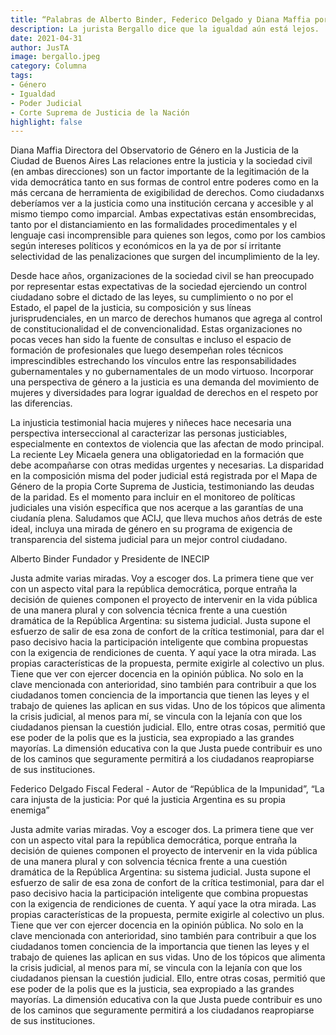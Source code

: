 ```yaml
---
title: “Palabras de Alberto Binder, Federico Delgado y Diana Maffia por el lanzamiento de JusTA”
description: La jurista Bergallo dice que la igualdad aún está lejos.
date: 2021-04-31
author: JusTA
image: bergallo.jpeg
category: Columna
tags:
- Género
- Igualdad
- Poder Judicial
- Corte Suprema de Justicia de la Nación
highlight: false
---
```


Diana Maffia
Directora del Observatorio de Género en la Justicia de la Ciudad de Buenos Aires
Las relaciones entre la justicia y la sociedad civil (en ambas direcciones) son un factor importante de la legitimación de la vida democrática tanto en sus formas de control entre poderes como en la más cercana de herramienta de exigibilidad de derechos. Como ciudadanxs deberíamos ver a la justicia como una institución cercana y accesible y al mismo tiempo como imparcial. Ambas expectativas están ensombrecidas, tanto por el distanciamiento en las formalidades procedimentales y el lenguaje casi incomprensible para quienes son legos, como por los cambios según intereses políticos y económicos en la ya de por sí irritante selectividad de las penalizaciones que surgen del incumplimiento de la ley.

Desde hace años, organizaciones de la sociedad civil se han preocupado por representar estas expectativas de la sociedad ejerciendo un control ciudadano sobre el dictado de las leyes, su cumplimiento o no por el Estado, el papel de la justicia, su composición y sus líneas jurisprudenciales, en un marco de derechos humanos que agrega al control de constitucionalidad el de convencionalidad. Estas organizaciones no pocas veces han sido la fuente de consultas e incluso el espacio de formación de profesionales que luego desempeñan roles técnicos imprescindibles estrechando los vínculos entre las responsabilidades gubernamentales y no gubernamentales de un modo virtuoso.
Incorporar una perspectiva de género a la justicia es una demanda del movimiento de mujeres y diversidades para lograr igualdad de derechos en el respeto por las diferencias. 

La injusticia testimonial hacia mujeres y niñeces hace necesaria una perspectiva interseccional al caracterizar las personas justiciables, especialmente en contextos de violencia que las afectan de modo principal. La reciente Ley Micaela genera una obligatoriedad en la formación que debe acompañarse con otras medidas urgentes y necesarias. La disparidad en la composición misma del poder judicial está registrada por el Mapa de Género de la propia Corte Suprema de Justicia, testimoniando las deudas de la paridad. Es el momento para incluir en el monitoreo de políticas judiciales una visión específica que nos acerque a las garantías de una ciudanía plena. Saludamos que ACIJ, que lleva muchos años detrás de este ideal, incluya una mirada de género en su programa de exigencia de transparencia del sistema judicial para un mejor control ciudadano.








Alberto Binder 
Fundador y Presidente de INECIP

Justa admite varias miradas. Voy a escoger dos. La primera tiene que ver con un aspecto vital para la república democrática, porque entraña la decisión de quienes componen el proyecto de intervenir en la vida pública de una manera plural y con solvencia técnica frente a una cuestión dramática de la República Argentina: su sistema judicial. Justa supone el esfuerzo de salir de esa zona de confort de la crítica testimonial, para dar el paso decisivo hacia la participación inteligente que combina propuestas con la exigencia de rendiciones de cuenta. Y aquí yace la otra mirada.
Las propias características de la propuesta, permite exigirle al colectivo un plus. Tiene que ver con ejercer docencia en la opinión pública. No solo en la clave mencionada con anterioridad, sino también para contribuir a que los ciudadanos tomen conciencia de la importancia que tienen las leyes y el trabajo de quienes las aplican en sus vidas. Uno de los tópicos que alimenta la crisis judicial, al menos para mí, se vincula con la lejanía con que los ciudadanos piensan la cuestión judicial. Ello, entre otras cosas, permitió que ese poder de la polis que es la justicia, sea expropiado a las grandes mayorías. La dimensión educativa con la que Justa puede contribuir es uno de los caminos que seguramente permitirá a los ciudadanos reapropiarse de sus instituciones.




Federico Delgado 
Fiscal Federal - Autor de “República de la Impunidad”, “La cara injusta de la justicia: Por qué la justicia Argentina es su propia enemiga”

Justa admite varias miradas. Voy a escoger dos. La primera tiene que ver con un aspecto vital para la república democrática, porque entraña la decisión de quienes componen el proyecto de intervenir en la vida pública de una manera plural y con solvencia técnica frente a una cuestión dramática de la República Argentina: su sistema judicial. Justa supone el esfuerzo de salir de esa zona de confort de la crítica testimonial, para dar el paso decisivo hacia la participación inteligente que combina propuestas con la exigencia de rendiciones de cuenta. Y aquí yace la otra mirada.
Las propias características de la propuesta, permite exigirle al colectivo un plus. Tiene que ver con ejercer docencia en la opinión pública. No solo en la clave mencionada con anterioridad, sino también para contribuir a que los ciudadanos tomen conciencia de la importancia que tienen las leyes y el trabajo de quienes las aplican en sus vidas. Uno de los tópicos que alimenta la crisis judicial, al menos para mí, se vincula con la lejanía con que los ciudadanos piensan la cuestión judicial. Ello, entre otras cosas, permitió que ese poder de la polis que es la justicia, sea expropiado a las grandes mayorías. La dimensión educativa con la que Justa puede contribuir es uno de los caminos que seguramente permitirá a los ciudadanos reapropiarse de sus instituciones.
